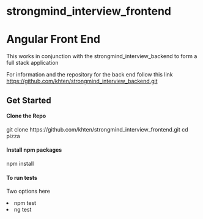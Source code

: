 # strongmind_interview_frontend
<h1>Angular Front End</h1>
<p>This works in conjunction with the strongmind_interview_backend to form a full stack application</p>
<p>For information and the repository for the back end follow this link <a href="https://github.com/khten/strongmind_interview_backend.git">https://github.com/khten/strongmind_interview_backend.git</a>
<h2>Get Started</h2>

<h4>Clone the Repo</h4>
git clone https://github.com/khten/strongmind_interview_frontend.git
cd pizza

<h4>Install npm packages</h4>
npm install

<h4>To run tests</h4>
<p> Two options here</p>
<li>npm test</li>
<li>ng test</li>




